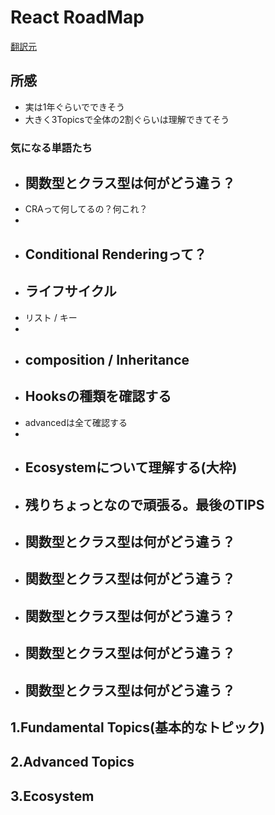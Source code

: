 # React RoadMap

[翻訳元](https://roadmap.sh/react)

## 所感
 
 - 実は1年ぐらいでできそう
 - 大きく3Topicsで全体の2割ぐらいは理解できてそう

### 気になる単語たち
 
 - 関数型とクラス型は何がどう違う？
   - 
 - CRAって何してるの？何これ？
  - 
 - Conditional Renderingって？
   - 
 - ライフサイクル
   - 
 - リスト / キー
  - 
 - composition / Inheritance
   - 
 - Hooksの種類を確認する
   - 
 - advancedは全て確認する
  - 
 - Ecosystemについて理解する(大枠)
   - 
 - 残りちょっとなので頑張る。最後のTIPS
   - 
 - 関数型とクラス型は何がどう違う？
   - 
 - 関数型とクラス型は何がどう違う？
   - 
 - 関数型とクラス型は何がどう違う？
   - 
 - 関数型とクラス型は何がどう違う？
   - 
 - 関数型とクラス型は何がどう違う？
   - 

## 1.Fundamental Topics(基本的なトピック)

## 2.Advanced Topics

## 3.Ecosystem